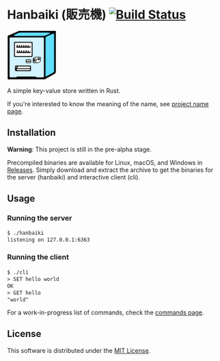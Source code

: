 # Hanbaiki (販売機) [![Build Status][travis-image]][travis]

<img src="/images/hanbaiki-logo.png" alt="Hanbaiki logo" width="115">

A simple key-value store written in Rust.

If you're interested to know the meaning of the name,
see [project name page][name].

## Installation

**Warning**: This project is still in the pre-alpha stage.

Precompiled binaries are available for Linux, macOS, and Windows in
[Releases][releases]. Simply download and extract the archive to get the
binaries for the server (hanbaiki) and interactive client (cli).

## Usage

### Running the server

```
$ ./hanbaiki
listening on 127.0.0.1:6363
```

### Running the client

```
$ ./cli
> SET hello world
OK
> GET hello
"world"
```

For a work-in-progress list of commands, check the [commands page][commands].

## License

This software is distributed under the [MIT License][license].

[travis-image]: https://travis-ci.org/mikong/hanbaiki.svg?branch=master
[travis]: https://travis-ci.org/mikong/hanbaiki
[name]: https://mikong.github.io/hanbaiki/name.html
[releases]: https://github.com/mikong/hanbaiki/releases
[commands]: https://mikong.github.io/hanbaiki/commands.html
[license]: https://github.com/mikong/hanbaiki/blob/master/LICENSE
